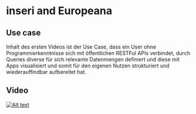inseri and Europeana
=====================

## Use case

Inhalt des ersten Videos ist der Use Case, dass ein User ohne Programmierkenntnisse sich mit öffentlichen RESTFul APIs verbindet, durch Queries diverse für sich relevante Datenmengen definiert und diese mit Apps visualisiert und somit für den eigenen Nutzen strukturiert und wiederauffindbar aufbereitet hat.


## Video

[![Alt text](https://img.youtube.com/vi/9An1cGPrv9Q/0.jpg)](https://www.youtube.com/watch?v=9An1cGPrv9Q)
